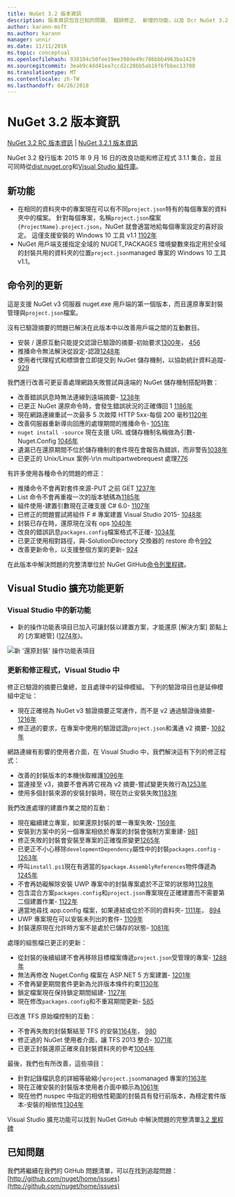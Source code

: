 ```yaml
---
title: NuGet 3.2 版本資訊
description: 版本資訊包含已知的問題、 錯誤修正、 新增的功能，以及 Dcr NuGet 3.2。
author: karann-msft
ms.author: karann
manager: unnir
ms.date: 11/11/2016
ms.topic: conceptual
ms.openlocfilehash: 938104c50fee19ee398de49c786bbb4963ba1429
ms.sourcegitcommit: 3eab9c4dd41ea7ccd2c28bb5ab16f6fbbec13708
ms.translationtype: MT
ms.contentlocale: zh-TW
ms.lasthandoff: 04/26/2018
---
```

# <a name="nuget-32-release-notes"></a>NuGet 3.2 版本資訊

[NuGet 3.2 RC 版本資訊](../release-notes/nuget-3.2-RC.md) | [NuGet 3.2.1 版本資訊](../release-notes/nuget-3.2.1.md)

NuGet 3.2 發行版本 2015 年 9 月 16 日的改良功能和修正程式 3.1.1 集合，並且可同時從[dist.nuget.org](http://dist.nuget.org/index.html)和[Visual Studio 組件庫](https://marketplace.visualstudio.com/items?itemName=NuGetTeam.NuGetPackageManagerforVisualStudio2015)。

## <a name="new-features"></a>新功能

* 在相同的資料夾中的專案現在可以有不同`project.json`特有的每個專案的資料夾中的檔案。  針對每個專案，名稱`project.json`檔案`{ProjectName}.project.json`，NuGet 就會適當地給每個專案設定的喜好設定。  這僅支援安裝的 Windows 10 工具 v1.1 [1102年](https://github.com/NuGet/Home/issues/1102)
* NuGet 用戶端支援指定全域的 NUGET_PACKAGES 環境變數來指定用於全域的封裝共用的資料夾的位置`project.json`managed 專案的 Windows 10 工具 v1.1。

## <a name="command-line-updates"></a>命令列的更新

這是支援 NuGet v3 伺服器 nuget.exe 用戶端的第一個版本，而且還原專案封裝管理與`project.json`檔案。

沒有已驗證摘要的問題已解決在此版本中以改善用戶端之間的互動數目。

* 安裝 / 還原互動只能提交認證已驗證的摘要-初始要求[1300年](https://github.com/NuGet/Home/issues/1300)， [456](https://github.com/NuGet/Home/issues/456)
* 推播命令無法解決從設定-認證[1248年](https://github.com/NuGet/Home/issues/1248)
* 使用者代理程式和標頭會立即提交到 NuGet 儲存機制，以協助統計資料追蹤- [929](https://github.com/NuGet/Home/issues/929)

我們進行改善可更妥善處理網路失敗嘗試與遠端的 NuGet 儲存機制搭配時數：

* 改善錯誤訊息時無法連線到遠端摘要- [1238年](https://github.com/NuGet/Home/issues/1238)
* 已更正 NuGet 還原命令時，會發生錯誤狀況的正確傳回 1 [1186年](https://github.com/NuGet/Home/issues/1186)
* 現在網路連線重試一次最多 5 次故障 HTTP 5xx-每個 200 毫秒[1120年](https://github.com/NuGet/Home/issues/1120)
* 改善伺服器重新導向回應的處理期間的推播命令- [1051年](https://github.com/NuGet/Home/issues/1051)
* `nuget install -source` 現在支援 URL 或儲存機制名稱做為引數-Nuget.Config [1046年](https://github.com/NuGet/Home/issues/1046)
* 遺漏已在還原期間不位於儲存機制的套件現在會報告為錯誤，而非警告[1038年](https://github.com/NuGet/Home/issues/1038)
* 已更正的 Unix/Linux 案例-\r\n multipartwebrequest 處理[776](https://github.com/NuGet/Home/issues/776)

有許多使用各種命令的問題的修正：

* 推播命令不會再對套件來源-PUT 之前 GET [1237年](https://github.com/NuGet/Home/issues/1237)
* List 命令不會再重複一次的版本號碼為[1185年](https://github.com/NuGet/Home/issues/1185)
* 組件使用-建置引數現在正確支援 C# 6.0- [1107年](https://github.com/NuGet/Home/issues/1107)
* 已修正的問題嘗試將組件 F # 專案建置 Visual Studio 2015- [1048年](https://github.com/NuGet/Home/issues/1048)
* 封裝已存在時，還原現在沒有 ops [1040年](https://github.com/NuGet/Home/issues/1040)
* 改良的錯誤訊息`packages.config`檔案格式不正確- [1034年](https://github.com/NuGet/Home/issues/1034)
* 已更正使用相對路徑，與-SolutionDirectory 交換器的 restore 命令[992](https://github.com/NuGet/Home/issues/992)
* 改善更新命令，以支援整個方案的更新- [924](https://github.com/NuGet/Home/issues/924)

在此版本中解決問題的完整清單位於 NuGet GitHub[命令列里程碑](https://github.com/nuget/home/issues?utf8=%E2%9C%93&q=is%3Aissue+milestone%3A3.2.0-commandline+is%3Aclosed+-label%3AClosedAs%3ADuplicate)。

## <a name="visual-studio-extension-updates"></a>Visual Studio 擴充功能更新

### <a name="new-features-in-visual-studio"></a>Visual Studio 中的新功能

* 新的操作功能表項目已加入可讓封裝以建置方案，才能還原 [解決方案] 節點上的 [方案總管] ([1274年](https://github.com/NuGet/Home/issues/1274))。

![新 '還原封裝' 操作功能表項目](./media/NuGet-3.2/newContextMenu.png)

### <a name="updates-and-fixes-in-visual-studio"></a>更新和修正程式，Visual Studio 中

修正已驗證的摘要已彙總，並且處理中的延伸模組。  下列的驗證項目也是延伸模組中定址：

* 現在正確視為 NuGet v3 驗證摘要正常運作，而不是 v2 通過驗證後摘要- [1216年](https://github.com/NuGet/Home/issues/1216)
* 修正過的要求，在專案中使用的驗證認證`project.json`和溝通 v2 摘要- [1082年](https://github.com/NuGet/Home/issues/1082)

網路連線有影響的使用者介面，在 Visual Studio 中，我們解決這有下列的修正程式：

* 改善的封裝版本的本機快取維護[1096年](https://github.com/NuGet/Home/issues/1096)
* 當連接至 v3，摘要不會再將它視為 v2 摘要-嘗試變更失敗行為[1253年](https://github.com/NuGet/Home/issues/1253)
* 使用多個封裝來源的安裝封裝時，現在防止安裝失敗[1183年](https://github.com/NuGet/Home/issues/1183)

我們改進處理的建置作業之間的互動：

* 現在繼續建立專案，如果還原封裝的單一專案失敗- [1169年](https://github.com/NuGet/Home/issues/1169)
* 安裝到方案中的另一個專案相依於專案的封裝會強制方案重建- [981](https://github.com/NuGet/Home/issues/981)
* 修正失敗的封裝會安裝至專案的正確復原變更[1265年](https://github.com/NuGet/Home/issues/1265)
* 已更正不小心移除`developmentDependency`屬性中的封裝`packages.config`  -  [1263年](https://github.com/NuGet/Home/issues/1263)
* 呼叫`install.ps1`現在有適當的`$package.AssemblyReferences`物件傳遞為[1245年](https://github.com/NuGet/Home/issues/1245)
* 不會再妨礙解除安裝 UWP 專案中的封裝專案處於不正常的狀態時[1128年](https://github.com/NuGet/Home/issues/1128)
* 包含混合方案`packages.config`和`project.json`專案現在正確建置而不需要第二個建置作業- [1122年](https://github.com/NuGet/Home/issues/1122)
* 適當地尋找 app.config 檔案，如果連結或位於不同的資料夾- [1111年](https://github.com/NuGet/Home/issues/1111)， [894](https://github.com/NuGet/Home/issues/894)
* UWP 專案現在可以安裝未列出的套件- [1109年](https://github.com/NuGet/Home/issues/1109)
* 封裝還原現在允許時方案不是處於已儲存的狀態- [1081年](https://github.com/NuGet/Home/issues/1081)

處理的組態檔已更正的更新：

* 從封裝的後續組建不會再移除目標檔案傳遞`project.json`受管理的專案- [1288年](https://github.com/NuGet/Home/issues/1288)
* 無法再修改 Nuget.Config 檔案在 ASP.NET 5 方案建置- [1201年](https://github.com/NuGet/Home/issues/1201)
* 不會再變更期間套件更新為允許版本條件約束[1130年](https://github.com/NuGet/Home/issues/1130)
* 鎖定檔案現在保持鎖定期間組建- [1127年](https://github.com/NuGet/Home/issues/1127)
* 現在修改`packages.config`和不重寫期間更新- [585](https://github.com/NuGet/Home/issues/585)

已改進 TFS 原始檔控制的互動：

* 不會再失敗的封裝繫結至 TFS 的安裝[1164年](https://github.com/NuGet/Home/issues/1164)， [980](https://github.com/NuGet/Home/issues/980)
* 修正過的 NuGet 使用者介面，讓 TFS 2013 整合- [1071年](https://github.com/NuGet/Home/issues/1071)
* 已更正封裝還原正確來自封裝資料夾的參考[1004年](https://github.com/NuGet/Home/issues/1004)

最後，我們也有所改善，這些項目：

* 針對記錄檔訊息的詳細等級縮小`project.json`managed 專案的[1163年](https://github.com/NuGet/Home/issues/1163)
* 現在正確安裝的封裝版本使用者介面中顯示為[1061年](https://github.com/NuGet/Home/issues/1061)
* 現在他們 nuspec 中指定的相依性範圍的封裝具有發行前版本，為穩定套件版本-安裝的相依性[1304年](https://github.com/NuGet/Home/issues/1304)

Visual Studio 擴充功能可以找到 NuGet GitHub 中解決問題的完整清單[3.2 里程碑](https://github.com/nuget/home/issues?q=is%3Aissue+is%3Aclosed+-label%3AClosedAs%3ADuplicate+milestone%3A3.2)

## <a name="known-issues"></a>已知問題

我們將繼續在我們的 GitHub 問題清單，可以在找到追蹤問題： [http://github.com/nuget/home/issues](http://github.com/nuget/home/issues)
